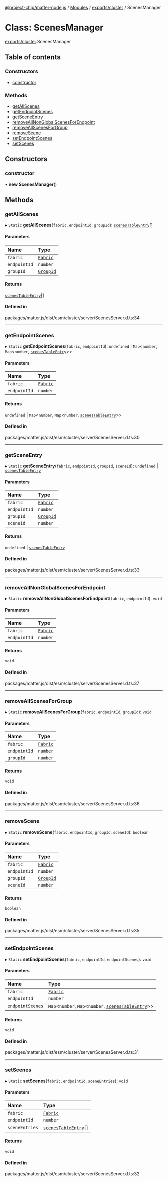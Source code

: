 [@project-chip/matter-node.js](../README.md) / [Modules](../modules.md) / [exports/cluster](../modules/exports_cluster.md) / ScenesManager

# Class: ScenesManager

[exports/cluster](../modules/exports_cluster.md).ScenesManager

## Table of contents

### Constructors

- [constructor](exports_cluster.ScenesManager.md#constructor)

### Methods

- [getAllScenes](exports_cluster.ScenesManager.md#getallscenes)
- [getEndpointScenes](exports_cluster.ScenesManager.md#getendpointscenes)
- [getSceneEntry](exports_cluster.ScenesManager.md#getsceneentry)
- [removeAllNonGlobalScenesForEndpoint](exports_cluster.ScenesManager.md#removeallnonglobalscenesforendpoint)
- [removeAllScenesForGroup](exports_cluster.ScenesManager.md#removeallscenesforgroup)
- [removeScene](exports_cluster.ScenesManager.md#removescene)
- [setEndpointScenes](exports_cluster.ScenesManager.md#setendpointscenes)
- [setScenes](exports_cluster.ScenesManager.md#setscenes)

## Constructors

### constructor

• **new ScenesManager**()

## Methods

### getAllScenes

▸ `Static` **getAllScenes**(`fabric`, `endpointId`, `groupId`): [`scenesTableEntry`](../interfaces/export._internal_.scenesTableEntry.md)[]

#### Parameters

| Name | Type |
| :------ | :------ |
| `fabric` | [`Fabric`](exports_fabric.Fabric.md) |
| `endpointId` | `number` |
| `groupId` | [`GroupId`](../modules/exports_datatype.md#groupid) |

#### Returns

[`scenesTableEntry`](../interfaces/export._internal_.scenesTableEntry.md)[]

#### Defined in

packages/matter.js/dist/esm/cluster/server/ScenesServer.d.ts:34

___

### getEndpointScenes

▸ `Static` **getEndpointScenes**(`fabric`, `endpointId`): `undefined` \| `Map`<`number`, `Map`<`number`, [`scenesTableEntry`](../interfaces/export._internal_.scenesTableEntry.md)\>\>

#### Parameters

| Name | Type |
| :------ | :------ |
| `fabric` | [`Fabric`](exports_fabric.Fabric.md) |
| `endpointId` | `number` |

#### Returns

`undefined` \| `Map`<`number`, `Map`<`number`, [`scenesTableEntry`](../interfaces/export._internal_.scenesTableEntry.md)\>\>

#### Defined in

packages/matter.js/dist/esm/cluster/server/ScenesServer.d.ts:30

___

### getSceneEntry

▸ `Static` **getSceneEntry**(`fabric`, `endpointId`, `groupId`, `sceneId`): `undefined` \| [`scenesTableEntry`](../interfaces/export._internal_.scenesTableEntry.md)

#### Parameters

| Name | Type |
| :------ | :------ |
| `fabric` | [`Fabric`](exports_fabric.Fabric.md) |
| `endpointId` | `number` |
| `groupId` | [`GroupId`](../modules/exports_datatype.md#groupid) |
| `sceneId` | `number` |

#### Returns

`undefined` \| [`scenesTableEntry`](../interfaces/export._internal_.scenesTableEntry.md)

#### Defined in

packages/matter.js/dist/esm/cluster/server/ScenesServer.d.ts:33

___

### removeAllNonGlobalScenesForEndpoint

▸ `Static` **removeAllNonGlobalScenesForEndpoint**(`fabric`, `endpointId`): `void`

#### Parameters

| Name | Type |
| :------ | :------ |
| `fabric` | [`Fabric`](exports_fabric.Fabric.md) |
| `endpointId` | `number` |

#### Returns

`void`

#### Defined in

packages/matter.js/dist/esm/cluster/server/ScenesServer.d.ts:37

___

### removeAllScenesForGroup

▸ `Static` **removeAllScenesForGroup**(`fabric`, `endpointId`, `groupId`): `void`

#### Parameters

| Name | Type |
| :------ | :------ |
| `fabric` | [`Fabric`](exports_fabric.Fabric.md) |
| `endpointId` | `number` |
| `groupId` | `number` |

#### Returns

`void`

#### Defined in

packages/matter.js/dist/esm/cluster/server/ScenesServer.d.ts:36

___

### removeScene

▸ `Static` **removeScene**(`fabric`, `endpointId`, `groupId`, `sceneId`): `boolean`

#### Parameters

| Name | Type |
| :------ | :------ |
| `fabric` | [`Fabric`](exports_fabric.Fabric.md) |
| `endpointId` | `number` |
| `groupId` | [`GroupId`](../modules/exports_datatype.md#groupid) |
| `sceneId` | `number` |

#### Returns

`boolean`

#### Defined in

packages/matter.js/dist/esm/cluster/server/ScenesServer.d.ts:35

___

### setEndpointScenes

▸ `Static` **setEndpointScenes**(`fabric`, `endpointId`, `endpointScenes`): `void`

#### Parameters

| Name | Type |
| :------ | :------ |
| `fabric` | [`Fabric`](exports_fabric.Fabric.md) |
| `endpointId` | `number` |
| `endpointScenes` | `Map`<`number`, `Map`<`number`, [`scenesTableEntry`](../interfaces/export._internal_.scenesTableEntry.md)\>\> |

#### Returns

`void`

#### Defined in

packages/matter.js/dist/esm/cluster/server/ScenesServer.d.ts:31

___

### setScenes

▸ `Static` **setScenes**(`fabric`, `endpointId`, `sceneEntries`): `void`

#### Parameters

| Name | Type |
| :------ | :------ |
| `fabric` | [`Fabric`](exports_fabric.Fabric.md) |
| `endpointId` | `number` |
| `sceneEntries` | [`scenesTableEntry`](../interfaces/export._internal_.scenesTableEntry.md)[] |

#### Returns

`void`

#### Defined in

packages/matter.js/dist/esm/cluster/server/ScenesServer.d.ts:32
